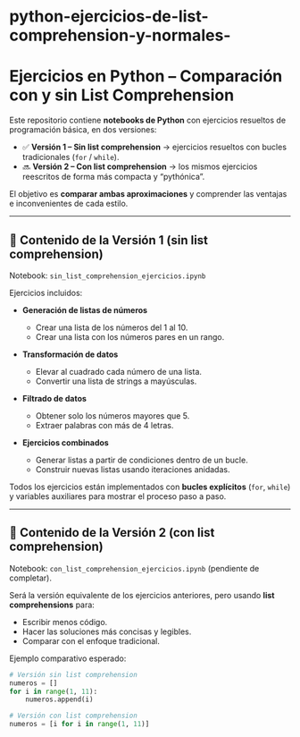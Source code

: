 # python-ejercicios-de-list-comprehension-y-normales-

# Ejercicios en Python – Comparación con y sin List Comprehension  

Este repositorio contiene **notebooks de Python** con ejercicios resueltos de programación básica, en dos versiones:  

- ✅ **Versión 1 – Sin list comprehension** → ejercicios resueltos con bucles tradicionales (`for` / `while`).  
- 🔜 **Versión 2 – Con list comprehension** → los mismos ejercicios reescritos de forma más compacta y “pythónica”.  

El objetivo es **comparar ambas aproximaciones** y comprender las ventajas e inconvenientes de cada estilo.  

---

## 📘 Contenido de la Versión 1 (sin list comprehension)  

Notebook: `sin_list_comprehension_ejercicios.ipynb`  

Ejercicios incluidos:  

- **Generación de listas de números**  
  - Crear una lista de los números del 1 al 10.  
  - Crear una lista con los números pares en un rango.  

- **Transformación de datos**  
  - Elevar al cuadrado cada número de una lista.  
  - Convertir una lista de strings a mayúsculas.  

- **Filtrado de datos**  
  - Obtener solo los números mayores que 5.  
  - Extraer palabras con más de 4 letras.  

- **Ejercicios combinados**  
  - Generar listas a partir de condiciones dentro de un bucle.  
  - Construir nuevas listas usando iteraciones anidadas.  

Todos los ejercicios están implementados con **bucles explícitos** (`for`, `while`) y variables auxiliares para mostrar el proceso paso a paso.  

---

## 📘 Contenido de la Versión 2 (con list comprehension)  

Notebook: `con_list_comprehension_ejercicios.ipynb` (pendiente de completar).  

Será la versión equivalente de los ejercicios anteriores, pero usando **list comprehensions** para:  

- Escribir menos código.  
- Hacer las soluciones más concisas y legibles.  
- Comparar con el enfoque tradicional.  

Ejemplo comparativo esperado:  

```python
# Versión sin list comprehension
numeros = []
for i in range(1, 11):
    numeros.append(i)

# Versión con list comprehension
numeros = [i for i in range(1, 11)]
